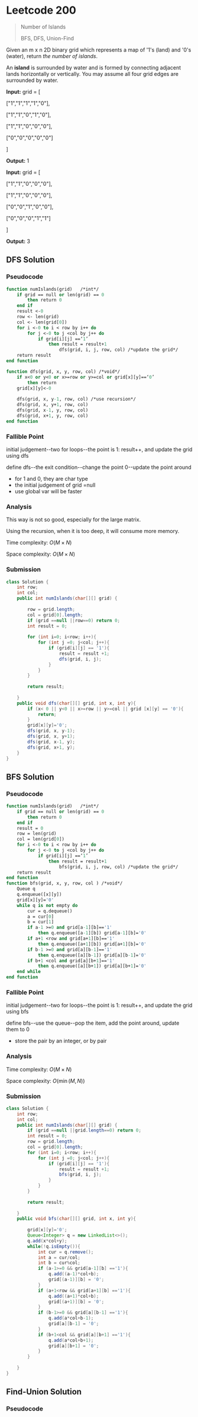 # Leetcode 200

> Number of Islands
>
> BFS, DFS, Union-Find

Given an m x n 2D binary grid which represents a map of '1's (land) and '0's (water), return *the number of islands*.

An **island** is surrounded by water and is formed by connecting adjacent lands horizontally or vertically. You may assume all four grid edges are surrounded by water.

**Input:** grid = [

 ["1","1","1","1","0"],

 ["1","1","0","1","0"],

 ["1","1","0","0","0"],

 ["0","0","0","0","0"]

]

**Output:** 1

**Input:** grid = [

 ["1","1","0","0","0"],

 ["1","1","0","0","0"],

 ["0","0","1","0","0"],

 ["0","0","0","1","1"]

]

**Output:** 3

## DFS Solution

### Pseudocode

```pascal
function numIslands(grid)	/*int*/ 
	if grid == null or len(grid) == 0
		then return 0
	end if
	result <-0
	row <- len(grid)
	col <- len(grid[0])
	for i <-0 to i < row by i++ do
		for j <-0 to j <col by j++ do
			if grid[i][j] ==‘1’
				then result = result+1
					dfs(grid, i, j, row, col) /*update the grid*/
	return result
end function

function dfs(grid, x, y, row, col) /*void*/
	if x<0 or y<0 or x>=row or y>=col or grid[x][y]==‘0’
		then return
	grid[x][y]<-0
	
	dfs(grid, x, y-1, row, col) /*use recursion*/
	dfs(grid, x, y+1, row, col)
	dfs(grid, x-1, y, row, col)
	dfs(grid, x+1, y, row, col)
end function
```

### Fallible Point

initial judgement--two for loops--the point is 1: result++, and update the grid using dfs

define dfs--the exit condition--change the point 0--update the point around

- for 1 and 0, they are char type
- the initial judgement of grid =null
- use global var will be faster

### Analysis

This way is not so good, especially for the large matrix.

Using the recursion, when it is too deep, it will consume more memory. 

Time complexity: $O(M \times N)$

Space complexity: $O(M\times N)$

### Submission

```java
class Solution {
    int row;
    int col;
    public int numIslands(char[][] grid) {
        
        row = grid.length;
        col = grid[0].length;
        if (grid ==null ||row==0) return 0;
        int result = 0;
        
        for (int i=0; i<row; i++){
            for (int j =0; j<col; j++){
                if (grid[i][j] == '1'){
                    result = result +1;
                    dfs(grid, i, j);
                }
            }
        }
           
        return result;
        
    }
    public void dfs(char[][] grid, int x, int y){
        if (x< 0 || y<0 || x>=row || y>=col || grid [x][y] == '0'){
            return;
        }
        grid[x][y]='0';
        dfs(grid, x, y-1);
        dfs(grid, x, y+1);
        dfs(grid, x-1, y);
        dfs(grid, x+1, y);
    }
}
```

## BFS Solution

### Pseudocode

```pascal
function numIslands(grid)	/*int*/ 
	if grid == null or len(grid) == 0
		then return 0
	end if
	result = 0
	row = len(grid)
	col = len(grid[0])
	for i <-0 to i < row by i++ do
		for j <-0 to j <col by j++ do
			if grid[i][j] ==‘1’
				then result = result+1
					bfs(grid, i, j, row, col) /*update the grid*/
	return result
end function
function bfs(grid, x, y, row, col ) /*void*/
	Queue q
	q.enqueue([x][y])
	grid[x][y]='0'
	while q is not empty do
		cur = q.dequeue()
		a = cur[0]
		b = cur[1]
		if a-1 >=0 and grid[a-1][b]=='1'
			then q.enqueue([a-1][b]) grid[a-1][b]='0'
		if a+1 <row and grid[a+1][b]=='1'
			then q.enqueue([a+1][b]) grid[a+1][b]='0'
		if b-1 >=0 and grid[a][b-1]=='1'
			then q.enqueue([a][b-1]) grid[a][b-1]='0'
		if b+1 <col and grid[a][b+1]=='1'
			then q.enqueue([a][b+1]) grid[a][b+1]='0'
	end while
end function
```

### Fallible Point

initial judgement--two for loops--the point is 1: result++, and update the grid using bfs

define bfs--use the queue--pop the item, add the point around, update them to 0

- store the pair by an integer, or by pair

### Analysis

Time complexity: $O(M \times N)$

Space complexity: $O(\min (M, N))$

### Submission

```java
class Solution {
    int row;
    int col;
    public int numIslands(char[][] grid) {
        if (grid ==null ||grid.length==0) return 0;
        int result = 0;
        row = grid.length;
        col = grid[0].length;
        for (int i=0; i<row; i++){
            for (int j =0; j<col; j++){
                if (grid[i][j] == '1'){
                    result = result +1;
                    bfs(grid, i, j);
                }
            }
        }
           
        return result;
        
    }
    public void bfs(char[][] grid, int x, int y){
        
        grid[x][y]='0';
        Queue<Integer> q = new LinkedList<>();
        q.add(x*col+y);
        while(!q.isEmpty()){
            int cur = q.remove();
            int a = cur/col;
            int b = cur%col;
            if (a-1>=0 && grid[a-1][b] =='1'){
                q.add((a-1)*col+b);
                grid[(a-1)][b] = '0';         
            }
            if (a+1<row && grid[a+1][b] =='1'){
                q.add((a+1)*col+b);
                grid[(a+1)][b] = '0';         
            }
            if (b-1>=0 && grid[a][b-1] =='1'){
                q.add(a*col+b-1);
                grid[a][b-1] = '0';         
            }
            if (b+1<col && grid[a][b+1] =='1'){
                q.add(a*col+b+1);
                grid[a][b+1] = '0';         
            }
        } 
        
    }
}
```

## Find-Union Solution

### Pseudocode


